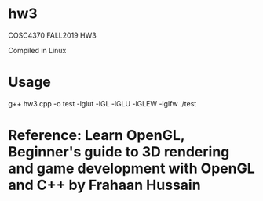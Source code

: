# hw3
COSC4370 FALL2019 HW3

Compiled in Linux
# Usage
  g++ hw3.cpp -o test -lglut -lGL -lGLU -lGLEW -lglfw
    ./test
    
# Reference: Learn OpenGL, Beginner's guide to 3D rendering and game development with OpenGL and C++ by Frahaan Hussain
